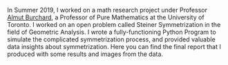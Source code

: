In Summer 2019, I worked on a math research project under Professor [Almut Burchard](http://www.math.toronto.edu/almut/), a Professor of Pure Mathematics at the University of Toronto. I worked on an open problem called Steiner Symmetrization in the field of Geometric Analysis. I wrote a fully-functioning Python Program to simulate the complicated symmetrization process, and provided valuable data insights about symmetrization. Here you can find the final report that I produced with some results and images from the data. 
